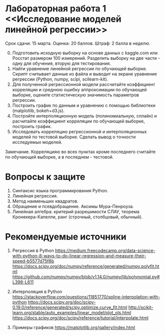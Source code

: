 # Лабораторная работа 1 <<Исследование моделей линейной регрессии>> 

Срок сдачи: 15 марта.
Оценка: 20 баллов.
Штраф: 2 балла в неделю.

0. Подготовить исходную выборку на основе данных с kaggle.com или Росстат размером 100 измерений. Разделить выборку на две части - одну для обучения, вторую для тестирования.
1. Найти уравнение линейной регрессии по обучающей выборке. Скрипт считывает данные из файла и выводит на экране уравнение регрессии (Python, numpy, scipi, scilearn-kit).
2. Для полученной регрессионной модели рассчитайте коэффициент корреляции и среднюю ошибку аппроксимации по обучающей выборке, оцените статистическую значимость параметров регрессии.
3. Построить график по данным и уравнению с помощью библиотеки (matplotlib, bokeh+d3.js).
4. Постройте интерполяционную модель (полиномиальную, сплайн) и расчитайте коэффициент корреляции по обучающей выборке, построить график.
5. Исследовать корреляцию регрессионной и интерполяционных моделей по тестовой выборке. Сделать вывод о точности исследуемых моделей.

Замечание. Корреляцияю во всех пунктах кроме последнего считайте по обучающей выборке, а в последнем - тестовой.

# Вопросы к защите
1. Синтаксис языка программирования Python.
2. Линейная регрессия.
3. Метод наименьших квадратов.
4. Обращение и псевдобращение. Аксимы Мура-Пенроуза.
5. Линейная алгебра: критерий разрешимости СЛАУ, теорема Кронекера-Капелли, ранг (строчный, столбцовый, обычный).


# Рекомендуемые источники

1. Регрессия в Python
https://medium.freecodecamp.org/data-science-with-python-8-ways-to-do-linear-regression-and-measure-their-speed-b5577d75f8b
https://docs.scipy.org/doc/numpy/reference/generated/numpy.polyfit.html
https://github.com/numpy/numpy/blob/v1.14.0/numpy/lib/polynomial.py#L398-L611

2. Интерполяция в Python
https://stackoverflow.com/questions/11851770/spline-interpolation-with-python
https://docs.scipy.org/doc/scipy-0.19.0/reference/generated/scipy.optimize.curve_fit.html
http://scikit-learn.org/stable/auto_examples/linear_model/plot_ols.html
https://docs.scipy.org/doc/scipy/reference/tutorial/interpolate.html


3. Примеры графиков
https://matplotlib.org/gallery/index.html